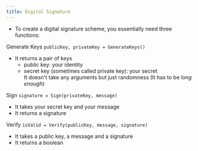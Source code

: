 ```yaml
---
title: Digital Signature
---
```


- To create a digital signature scheme, you essentially need three functions:

Generate Keys `publicKey, privateKey = GenerateKeys()`  
- It returns a pair of keys
	- public key: your identity  
	- secret key (sometimes called private key): your secret  
It doesn't take any arguments but just randomness (It has to be *long enough*)

Sign `signature = Sign(privateKey, message)`
- It takes your secret key and your message  
- It returns a signature

Verify `isValid = Verify(publicKey, message, signature)`  
- It takes a public key, a message and a signature  
- It returns a boolean